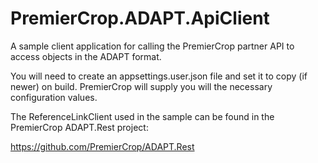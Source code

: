 # PremierCrop.ADAPT.ApiClient
A sample client application for calling the PremierCrop partner API to access objects in the ADAPT format.

You will need to create an appsettings.user.json file and set it to copy (if newer) on build.  PremierCrop will supply
you will the necessary configuration values.  

The ReferenceLinkClient used in the sample can be found in the PremierCrop ADAPT.Rest project:

https://github.com/PremierCrop/ADAPT.Rest